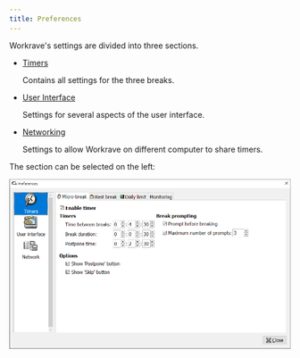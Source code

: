 ```yaml
---
title: Preferences
---
```


Workrave's settings are divided into three sections.

- [Timers](timers)

  Contains all settings for the three breaks.

- [User Interface](ui)

  Settings for several aspects of the user interface.

- [Networking](network)

  Settings to allow Workrave on different computer to share timers.

The section can be selected on the left:

![Preferences - Timer - Microbreak](/images/screenshots/preferences-timers-micro.png#center)
